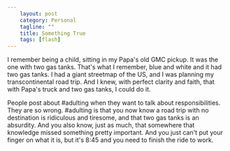 ```yaml
---                                                 
    layout: post                                    
    category: Personal                              
    tagline: ""
    title: Something True                               
    tags: [flash]   
---
```


I remember being a child, sitting in my Papa's old GMC pickup. It was the one with two gas tanks. That's what I remember, blue and white and it had two gas tanks. I had a giant streetmap of the US, and I was planning my transcontinental road trip. And I knew, with perfect clarity and faith, that with Papa's truck and two gas tanks, I could do it.

People post about #adulting when they want to talk about responsibilities. They are so wrong. #adulting is that you now know a road trip with no destination is ridiculous and tiresome, and that two gas tanks is an absurdity. And you also know, just as much, that somewhere that knowledge missed something pretty important. And you just can't put your finger on what it is, but it's 8:45 and you need to finish the ride to work.
 




